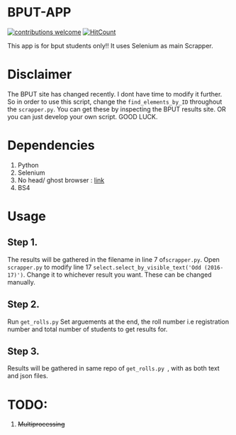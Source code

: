 # BPUT-APP
[![contributions welcome](https://img.shields.io/badge/contributions-welcome-brightgreen.svg?style=flat)](https://github.com/dwyl/esta/issues)  [![HitCount](http://hits.dwyl.io/ASH1998/android-digit-recogniser.svg)](http://hits.dwyl.io/ASH1998/android-digit-recogniser)

This app is for bput students only!!
It uses Selenium as main Scrapper.
# Disclaimer
The BPUT site has changed recently. I dont have time to modify it further.
So in order to use this script, change the `find_elements_by_ID` throughout the `scrapper.py`. You can get these by inspecting the BPUT results site. OR you can just develop your own script. GOOD LUCK.

# Dependencies
1. Python
2. Selenium
3. No head/ ghost browser : [link](https://github.com/ASH1998/BPUT-APP/blob/master/phantomjs.exe)
4. BS4

# Usage
## Step 1.
The results will be gathered in the filename in line 7 of`scrapper.py`.
Open `scrapper.py` to modify line 17 `select.select_by_visible_text('Odd (2016-17)')`. Change it to whichever result you want.
These can be changed manually.
## Step 2.
Run `get_rolls.py`
Set arguements at the end, the roll number i.e registration number and total number of students to get results for.
## Step 3.
Results will be gathered in same repo of `get_rolls.py `, with as both text and json files.

# TODO:
1. ~~Multiprocessing~~

